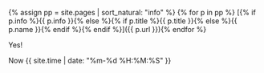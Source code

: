 {% assign pp = site.pages | sort_natural: "info" %}
{% for p in pp %} [{% if p.info  %}{{ p.info }}{% else %}{% if p.title %}{{ p.title }}{% else %}{{ p.name }}{% endif %}{% endif %}]({{ p.url }}){% endfor %}

Yes! 

Now {{ site.time | date: "%m-%d %H:%M:%S" }}
